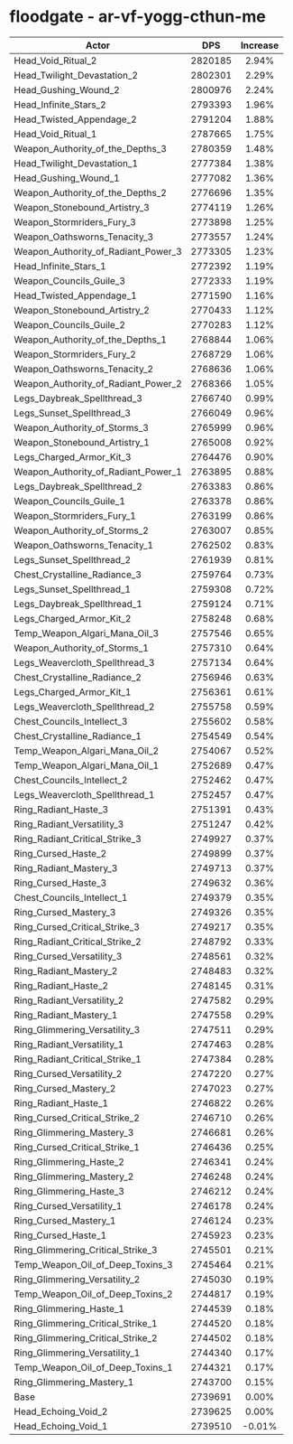 # floodgate - ar-vf-yogg-cthun-me
| Actor | DPS | Increase |
|---|:---:|:---:|
|Head_Void_Ritual_2|2820185|2.94%|
|Head_Twilight_Devastation_2|2802301|2.29%|
|Head_Gushing_Wound_2|2800976|2.24%|
|Head_Infinite_Stars_2|2793393|1.96%|
|Head_Twisted_Appendage_2|2791204|1.88%|
|Head_Void_Ritual_1|2787665|1.75%|
|Weapon_Authority_of_the_Depths_3|2780359|1.48%|
|Head_Twilight_Devastation_1|2777384|1.38%|
|Head_Gushing_Wound_1|2777082|1.36%|
|Weapon_Authority_of_the_Depths_2|2776696|1.35%|
|Weapon_Stonebound_Artistry_3|2774119|1.26%|
|Weapon_Stormriders_Fury_3|2773898|1.25%|
|Weapon_Oathsworns_Tenacity_3|2773557|1.24%|
|Weapon_Authority_of_Radiant_Power_3|2773305|1.23%|
|Head_Infinite_Stars_1|2772392|1.19%|
|Weapon_Councils_Guile_3|2772333|1.19%|
|Head_Twisted_Appendage_1|2771590|1.16%|
|Weapon_Stonebound_Artistry_2|2770433|1.12%|
|Weapon_Councils_Guile_2|2770283|1.12%|
|Weapon_Authority_of_the_Depths_1|2768844|1.06%|
|Weapon_Stormriders_Fury_2|2768729|1.06%|
|Weapon_Oathsworns_Tenacity_2|2768636|1.06%|
|Weapon_Authority_of_Radiant_Power_2|2768366|1.05%|
|Legs_Daybreak_Spellthread_3|2766740|0.99%|
|Legs_Sunset_Spellthread_3|2766049|0.96%|
|Weapon_Authority_of_Storms_3|2765999|0.96%|
|Weapon_Stonebound_Artistry_1|2765008|0.92%|
|Legs_Charged_Armor_Kit_3|2764476|0.90%|
|Weapon_Authority_of_Radiant_Power_1|2763895|0.88%|
|Legs_Daybreak_Spellthread_2|2763383|0.86%|
|Weapon_Councils_Guile_1|2763378|0.86%|
|Weapon_Stormriders_Fury_1|2763199|0.86%|
|Weapon_Authority_of_Storms_2|2763007|0.85%|
|Weapon_Oathsworns_Tenacity_1|2762502|0.83%|
|Legs_Sunset_Spellthread_2|2761939|0.81%|
|Chest_Crystalline_Radiance_3|2759764|0.73%|
|Legs_Sunset_Spellthread_1|2759308|0.72%|
|Legs_Daybreak_Spellthread_1|2759124|0.71%|
|Legs_Charged_Armor_Kit_2|2758248|0.68%|
|Temp_Weapon_Algari_Mana_Oil_3|2757546|0.65%|
|Weapon_Authority_of_Storms_1|2757310|0.64%|
|Legs_Weavercloth_Spellthread_3|2757134|0.64%|
|Chest_Crystalline_Radiance_2|2756946|0.63%|
|Legs_Charged_Armor_Kit_1|2756361|0.61%|
|Legs_Weavercloth_Spellthread_2|2755758|0.59%|
|Chest_Councils_Intellect_3|2755602|0.58%|
|Chest_Crystalline_Radiance_1|2754549|0.54%|
|Temp_Weapon_Algari_Mana_Oil_2|2754067|0.52%|
|Temp_Weapon_Algari_Mana_Oil_1|2752689|0.47%|
|Chest_Councils_Intellect_2|2752462|0.47%|
|Legs_Weavercloth_Spellthread_1|2752457|0.47%|
|Ring_Radiant_Haste_3|2751391|0.43%|
|Ring_Radiant_Versatility_3|2751247|0.42%|
|Ring_Radiant_Critical_Strike_3|2749927|0.37%|
|Ring_Cursed_Haste_2|2749899|0.37%|
|Ring_Radiant_Mastery_3|2749713|0.37%|
|Ring_Cursed_Haste_3|2749632|0.36%|
|Chest_Councils_Intellect_1|2749379|0.35%|
|Ring_Cursed_Mastery_3|2749326|0.35%|
|Ring_Cursed_Critical_Strike_3|2749217|0.35%|
|Ring_Radiant_Critical_Strike_2|2748792|0.33%|
|Ring_Cursed_Versatility_3|2748561|0.32%|
|Ring_Radiant_Mastery_2|2748483|0.32%|
|Ring_Radiant_Haste_2|2748145|0.31%|
|Ring_Radiant_Versatility_2|2747582|0.29%|
|Ring_Radiant_Mastery_1|2747558|0.29%|
|Ring_Glimmering_Versatility_3|2747511|0.29%|
|Ring_Radiant_Versatility_1|2747463|0.28%|
|Ring_Radiant_Critical_Strike_1|2747384|0.28%|
|Ring_Cursed_Versatility_2|2747220|0.27%|
|Ring_Cursed_Mastery_2|2747023|0.27%|
|Ring_Radiant_Haste_1|2746822|0.26%|
|Ring_Cursed_Critical_Strike_2|2746710|0.26%|
|Ring_Glimmering_Mastery_3|2746681|0.26%|
|Ring_Cursed_Critical_Strike_1|2746436|0.25%|
|Ring_Glimmering_Haste_2|2746341|0.24%|
|Ring_Glimmering_Mastery_2|2746248|0.24%|
|Ring_Glimmering_Haste_3|2746212|0.24%|
|Ring_Cursed_Versatility_1|2746178|0.24%|
|Ring_Cursed_Mastery_1|2746124|0.23%|
|Ring_Cursed_Haste_1|2745923|0.23%|
|Ring_Glimmering_Critical_Strike_3|2745501|0.21%|
|Temp_Weapon_Oil_of_Deep_Toxins_3|2745464|0.21%|
|Ring_Glimmering_Versatility_2|2745030|0.19%|
|Temp_Weapon_Oil_of_Deep_Toxins_2|2744817|0.19%|
|Ring_Glimmering_Haste_1|2744539|0.18%|
|Ring_Glimmering_Critical_Strike_1|2744520|0.18%|
|Ring_Glimmering_Critical_Strike_2|2744502|0.18%|
|Ring_Glimmering_Versatility_1|2744340|0.17%|
|Temp_Weapon_Oil_of_Deep_Toxins_1|2744321|0.17%|
|Ring_Glimmering_Mastery_1|2743700|0.15%|
|Base|2739691|0.00%|
|Head_Echoing_Void_2|2739625|0.00%|
|Head_Echoing_Void_1|2739510|-0.01%|
